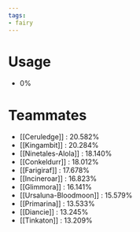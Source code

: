 ```yaml
---
tags:
- fairy
---
```

# Usage
- 0%
# Teammates
- [[Ceruledge]] : 20.582%
- [[Kingambit]] : 20.284%
- [[Ninetales-Alola]] : 18.140%
- [[Conkeldurr]] : 18.012%
- [[Farigiraf]] : 17.678%
- [[Incineroar]] : 16.823%
- [[Glimmora]] : 16.141%
- [[Ursaluna-Bloodmoon]] : 15.579%
- [[Primarina]] : 13.533%
- [[Diancie]] : 13.245%
- [[Tinkaton]] : 13.209%
